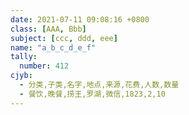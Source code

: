 ```yaml
---
date: 2021-07-11 09:08:16 +0800
class: [AAA, Bbb]
subject: [ccc, ddd, eee]
name: "a_b_c_d_e_f"
tally:
  number: 412
cjyb:
  - 分类,子类,名字,地点,来源,花费,人数,数量
  - 餐饮,晚餐,捞王,罗湖,微信,1823,2,10
---
```

